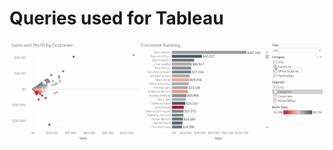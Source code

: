 # Queries used for Tableau

<img src = "https://github.com/FritzNanab/Queries-used-for-Tableau/blob/main/animations_sequential.gif" />
